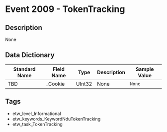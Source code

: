 # Event 2009 - TokenTracking

## Description
None

## Data Dictionary
|Standard Name|Field Name|Type|Description|Sample Value|
|---|---|---|---|---|
|TBD|_Cookie|UInt32|None|`None`|

## Tags
* etw_level_Informational
* etw_keywords_KeywordNduTokenTracking
* etw_task_TokenTracking